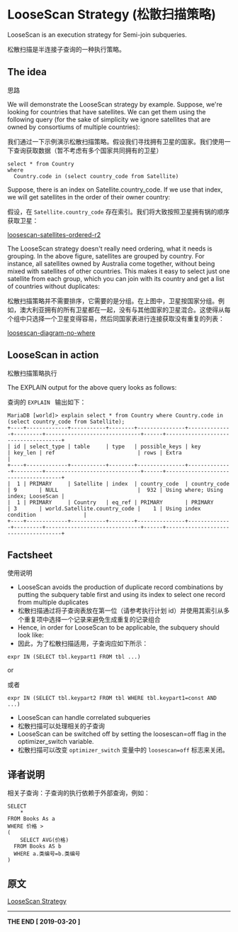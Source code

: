 # LooseScan Strategy (松散扫描策略)

LooseScan is an execution strategy for Semi-join subqueries.

松散扫描是半连接子查询的一种执行策略。

## The idea

思路

We will demonstrate the LooseScan strategy by example. Suppose, we're looking for countries that have satellites. We can get them using the following query (for the sake of simplicity we ignore satellites that are owned by consortiums of multiple countries):

我们通过一下示例演示松散扫描策略。假设我们寻找拥有卫星的国家。我们使用一下查询获取数据（暂不考虑有多个国家共同拥有的卫星）

```
select * from Country  
where 
  Country.code in (select country_code from Satellite)
```

Suppose, there is an index on Satellite.country_code. If we use that index, we will get satellites in the order of their owner country:

假设，在 `Satellite.country_code` 存在索引。我们将大致按照卫星拥有锅的顺序获取卫星：

[loosescan-satellites-ordered-r2](https://mariadb.com/kb/en/loosescan-strategy/+image/loosescan-satellites-ordered-r2)

The LooseScan strategy doesn't really need ordering, what it needs is grouping. In the above figure, satellites are grouped by country. For instance, all satellites owned by Australia come together, without being mixed with satellites of other countries. This makes it easy to select just one satellite from each group, which you can join with its country and get a list of countries without duplicates:

松散扫描策略并不需要排序，它需要的是分组。在上图中，卫星按国家分组。例如，澳大利亚拥有的所有卫星都在一起，没有与其他国家的卫星混合。这使得从每个组中只选择一个卫星变得容易，然后同国家表进行连接获取没有重复的列表：

[loosescan-diagram-no-where](https://mariadb.com/kb/en/loosescan-strategy/+image/loosescan-diagram-no-where)

## LooseScan in action

松散扫描策略执行

The EXPLAIN output for the above query looks as follows:

查询的 `EXPLAIN ` 输出如下：

```
MariaDB [world]> explain select * from Country where Country.code in (select country_code from Satellite);
+----+-------------+-----------+--------+---------------+--------------+---------+------------------------------+------+-------------------------------------+
| id | select_type | table     | type   | possible_keys | key          | key_len | ref                          | rows | Extra                               |
+----+-------------+-----------+--------+---------------+--------------+---------+------------------------------+------+-------------------------------------+
|  1 | PRIMARY     | Satellite | index  | country_code  | country_code | 9       | NULL                         |  932 | Using where; Using index; LooseScan |
|  1 | PRIMARY     | Country   | eq_ref | PRIMARY       | PRIMARY      | 3       | world.Satellite.country_code |    1 | Using index condition               |
+----+-------------+-----------+--------+---------------+--------------+---------+------------------------------+------+-------------------------------------+
```

## Factsheet

使用说明

* LooseScan avoids the production of duplicate record combinations by putting the subquery table first and using its index to select one record from multiple duplicates
* 松散扫描通过将子查询表放在第一位（请参考执行计划 id）并使用其索引从多个重复项中选择一个记录来避免生成重复的记录组合
* Hence, in order for LooseScan to be applicable, the subquery should look like:
* 因此，为了松散扫描适用，子查询应如下所示：

```
expr IN (SELECT tbl.keypart1 FROM tbl ...)
```

or

或者

```
expr IN (SELECT tbl.keypart2 FROM tbl WHERE tbl.keypart1=const AND ...)
```

* LooseScan can handle correlated subqueries
* 松散扫描可以处理相关的子查询
* LooseScan can be switched off by setting the loosescan=off flag in the optimizer_switch variable.
* 松散扫描可以改变 `optimizer_switch` 变量中的 `loosescan=off` 标志来关闭。

## 译者说明

相关子查询：子查询的执行依赖于外部查询，例如：

```
SELECT
	*
FROM Books As a
WHERE 价格 >
(
	SELECT AVG(价格)
  FROM Books AS b
  WHERE a.类编号=b.类编号
)
```

## 原文

[LooseScan Strategy](https://mariadb.com/kb/en/library/loosescan-strategy/)

****
**THE END [ 2019-03-20 ]**
